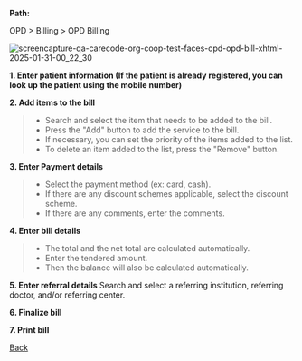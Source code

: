 **Path:**

OPD > Billing > OPD Billing

![screencapture-qa-carecode-org-coop-test-faces-opd-opd-bill-xhtml-2025-01-31-00_22_30](https://github.com/user-attachments/assets/54fa26e4-ac74-412f-a12f-0726555c97fe)

**1. Enter patient information (If the patient is already registered, you can look up the patient using the mobile number)**

**2. Add items to the bill**

> * Search and select the item that needs to be added to the bill.
> * Press the "Add" button to add the service to the bill.
> * If necessary, you can set the priority of the items added to the list.
> * To delete an item added to the list, press the "Remove" button.

**3. Enter Payment details**
> * Select the payment method (ex: card, cash).
> * If there are any discount schemes applicable, select the discount scheme.
> * If there are any comments, enter the comments.

**4. Enter bill details**
> * The total and the net total are calculated automatically.
> * Enter the tendered amount.
> * Then the balance will also be calculated automatically.

**5. Enter referral details**
Search and select a referring institution, referring doctor, and/or referring center.

**6. Finalize bill**

**7. Print bill**



[Back](https://github.com/hmislk/hmis/wiki/OPD)


